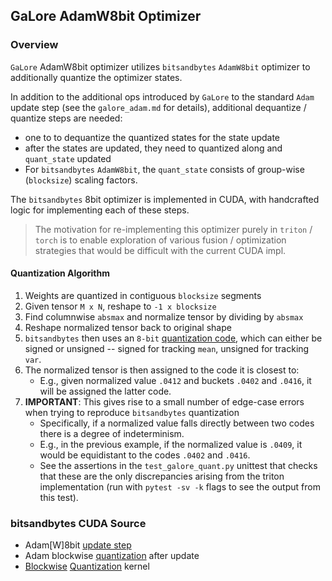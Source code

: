 ## GaLore AdamW8bit Optimizer

### Overview

`GaLore` AdamW8bit optimizer utilizes `bitsandbytes` `AdamW8bit` optimizer to additionally quantize the optimizer states.

In addition to the additional ops introduced by `GaLore` to the standard `Adam` update step (see the `galore_adam.md` for details), additional dequantize / quantize steps are needed:

- one to to dequantize the quantized states for the state update
- after the states are updated, they need to quantized along and `quant_state` updated
- For `bitsandbytes` `AdamW8bit`, the `quant_state` consists of group-wise (`blocksize`) scaling factors.

The `bitsandbytes` 8bit optimizer is implemented in CUDA, with handcrafted logic for implementing each of these steps.

> The motivation for re-implementing this optimizer purely in `triton` / `torch` is to enable exploration of various fusion / optimization strategies that would be difficult with the current CUDA impl.

#### Quantization Algorithm

1. Weights are quantized in contiguous `blocksize` segments
2. Given tensor `M x N`, reshape to `-1 x blocksize`
3. Find columnwise `absmax` and normalize tensor by dividing by `absmax`
4. Reshape normalized tensor back to original shape
5. `bitsandbytes` then uses an `8-bit` [quantization code](https://github.com/TimDettmers/bitsandbytes/blob/76885a41df9e6c94b3f80b1c37374c8441b6933e/bitsandbytes/optim/optimizer.py#L146-L151), which can either be signed or unsigned -- signed for tracking `mean`, unsigned for tracking `var`.
6. The normalized tensor is then assigned to the code it is closest to:
   - E.g., given normalized value `.0412` and buckets `.0402` and `.0416`, it will be assigned the latter code.
7. **IMPORTANT**: This gives rise to a small number of edge-case errors when trying to reproduce `bitsandbytes` quantization
   - Specifically, if a normalized value falls directly between two codes there is a degree of indeterminism.
   - E.g., in the previous example, if the normalized value is `.0409`, it would be equidistant to the codes `.0402` and `.0416`.
   - See the assertions in the `test_galore_quant.py` unittest that checks that these are the only discrepancies arising from the triton implementation (run with `pytest -sv -k` flags to see the output from this test).

### bitsandbytes CUDA Source

- Adam[W]8bit [update step](https://github.com/TimDettmers/bitsandbytes/blob/fd9d072e02b74348004f197e686e168448883a9e/csrc/kernels.cu#L1770)
- Adam blockwise [quantization](https://github.com/TimDettmers/bitsandbytes/blob/fd9d072e02b74348004f197e686e168448883a9e/csrc/kernels.cu#L413) after update
- [Blockwise](https://github.com/TimDettmers/bitsandbytes/blob/fd9d072e02b74348004f197e686e168448883a9e/csrc/kernels.cu#L726) [Quantization](https://github.com/TimDettmers/bitsandbytes/blob/fd9d072e02b74348004f197e686e168448883a9e/csrc/kernels.cu#L339) kernel
